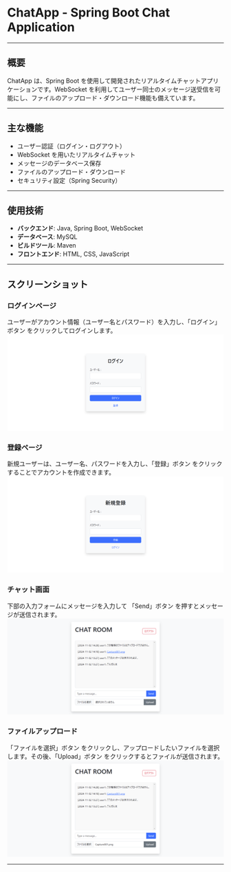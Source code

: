 # ChatApp - Spring Boot Chat Application

---

## 概要

ChatApp は、Spring Boot を使用して開発されたリアルタイムチャットアプリケーションです。WebSocket を利用してユーザー同士のメッセージ送受信を可能にし、ファイルのアップロード・ダウンロード機能も備えています。

---

## 主な機能

- ユーザー認証（ログイン・ログアウト）
- WebSocket を用いたリアルタイムチャット
- メッセージのデータベース保存
- ファイルのアップロード・ダウンロード
- セキュリティ設定（Spring Security）

---

## 使用技術

- **バックエンド**: Java, Spring Boot, WebSocket
- **データベース**: MySQL
- **ビルドツール**: Maven
- **フロントエンド**: HTML, CSS, JavaScript

---

## スクリーンショット

### ログインページ
ユーザーがアカウント情報（ユーザー名とパスワード）を入力し、「ログイン」ボタン をクリックしてログインします。
![Login Page](doc/images/login_page.png)

### 登録ページ
新規ユーザーは、ユーザー名、パスワードを入力し、「登録」ボタン をクリックすることでアカウントを作成できます。
![Sing_Up](doc/images/signup.png)

### チャット画面
下部の入力フォームにメッセージを入力して 「Send」ボタン を押すとメッセージが送信されます。
![Chat Screen](doc/images/chat_screen.png)

### ファイルアップロード
「ファイルを選択」ボタン をクリックし、アップロードしたいファイルを選択します。その後、「Upload」ボタン をクリックするとファイルが送信されます。
![File Upload](doc/images/file_upload.png)

---
